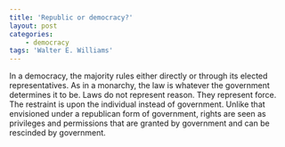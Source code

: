 ```yaml
---
title: 'Republic or democracy?'
layout: post
categories:
    - democracy
tags: 'Walter E. Williams'
---
```


In a democracy, the majority rules either directly or through its elected representatives. As in a monarchy, the law is whatever the government determines it to be. Laws do not represent reason. They represent force. The restraint is upon the individual instead of government. Unlike that envisioned under a republican form of government, rights are seen as privileges and permissions that are granted by government and can be rescinded by government.